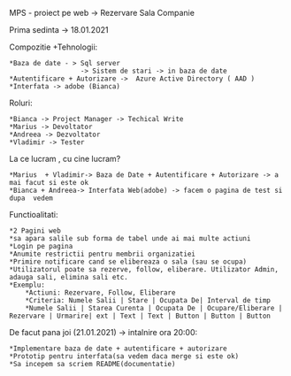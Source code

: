 MPS - proiect pe web -> Rezervare Sala Companie

Prima sedinta -> 18.01.2021

Compozitie +Tehnologii:

	*Baza de date - > Sql server
                      -> Sistem de stari -> in baza de date
	*Autentificare + Autorizare ->  Azure Active Directory ( AAD )
	*Interfata -> adobe (Bianca)

Roluri: 

  	*Bianca -> Project Manager -> Techical Write
	*Marius -> Devoltator
  	*Andreea -> Dezvoltator
  	*Vladimir -> Tester

La ce lucram , cu cine lucram?

  	*Marius  + Vladimir-> Baza de Date + Autentificare + Autorizare -> a mai facut si este ok
  	*Bianca + Andreea-> Interfata Web(adobe) -> facem o pagina de test si dupa  vedem

Functioalitati:

  	*2 Pagini web
  	*sa apara salile sub forma de tabel unde ai mai multe actiuni
  	*Login pe pagina 
  	*Anumite restrictii pentru membrii organizatiei
  	*Primire notificare cand se elibereaza o sala (sau se ocupa)
  	*Utilizatorul poate sa rezerve, follow, eliberare. Utilizator Admin, adauga sali, elimina sali etc.
  	*Exemplu:
		*Actiuni: Rezervare, Follow, Eliberare
		*Criteria: Numele Salii | Stare | Ocupata De| Interval de timp
		*Numele Salii | Starea Curenta | Ocupata De | Ocupare/Eliberare | Rezervare | Urmarire| ext | Text | Text | Button | Button | Button

De facut pana joi (21.01.2021) -> intalnire ora 20:00:

  	*Implementare baza de date + autentificare + autorizare
  	*Prototip pentru interfata(sa vedem daca merge si este ok)
  	*Sa incepem sa scriem README(documentatie)
